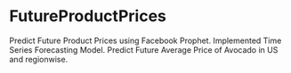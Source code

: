# FutureProductPrices
Predict Future Product Prices using Facebook Prophet.
Implemented Time Series Forecasting Model.
Predict Future Average Price of Avocado in US and regionwise.
